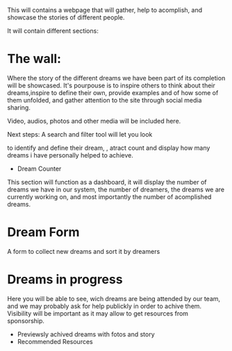 This will contains a webpage that will gather, help to acomplish, and showcase the stories of different people.   

It will contain different sections:  

# The wall:
 
Where the story of the different dreams we have been part of its completion will be showcased. It's pourpouse is to inspire others to think about their dreams,inspire to define their own, provide examples and of how some of them unfolded, and gather attention to the site through social media sharing.

Video, audios, photos and other media will be included here. 

Next steps: A search and filter tool will let you look

to identify and define  their dream, , atract   count and display how many dreams i have personally helped to achieve.

 - Dream Counter 
 
This section will function as a dashboard, it will display the number of dreams we have in our system, the number of dreamers, the dreams we are currently working on, and most importantly the number of acomplished dreams.

 # Dream Form 
 A form to collect new dreams and  sort it by dreamers
 
 # Dreams in progress
Here you will be able to see, wich dreams are being attended by our team, and we may probably ask for help publickly in order to achive them. Visibility will be important as it may allow to get resources from sponsorship. 
 
 - Previewsly achived dreams with fotos and story 
 - Recommended Resources


